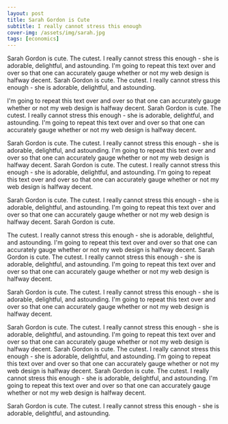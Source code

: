 ```yaml
---
layout: post
title: Sarah Gordon is Cute
subtitle: I really cannot stress this enough
cover-img: /assets/img/sarah.jpg
tags: [economics]
---
```


Sarah Gordon is cute. The cutest. I really cannot stress this enough - she is adorable, delightful, and astounding. I'm going to repeat this text over and over so that one can accurately gauge whether or not my web design is halfway decent. Sarah Gordon is cute. The cutest. I really cannot stress this enough - she is adorable, delightful, and astounding. 

I'm going to repeat this text over and over so that one can accurately gauge whether or not my web design is halfway decent. Sarah Gordon is cute. The cutest. I really cannot stress this enough - she is adorable, delightful, and astounding. I'm going to repeat this text over and over so that one can accurately gauge whether or not my web design is halfway decent.

Sarah Gordon is cute. The cutest. I really cannot stress this enough - she is adorable, delightful, and astounding. I'm going to repeat this text over and over so that one can accurately gauge whether or not my web design is halfway decent. Sarah Gordon is cute. The cutest. I really cannot stress this enough - she is adorable, delightful, and astounding. I'm going to repeat this text over and over so that one can accurately gauge whether or not my web design is halfway decent. 

Sarah Gordon is cute. The cutest. I really cannot stress this enough - she is adorable, delightful, and astounding. I'm going to repeat this text over and over so that one can accurately gauge whether or not my web design is halfway decent. Sarah Gordon is cute.

The cutest. I really cannot stress this enough - she is adorable, delightful, and astounding. I'm going to repeat this text over and over so that one can accurately gauge whether or not my web design is halfway decent. Sarah Gordon is cute. The cutest. I really cannot stress this enough - she is adorable, delightful, and astounding. I'm going to repeat this text over and over so that one can accurately gauge whether or not my web design is halfway decent.

Sarah Gordon is cute. The cutest. I really cannot stress this enough - she is adorable, delightful, and astounding. I'm going to repeat this text over and over so that one can accurately gauge whether or not my web design is halfway decent.

Sarah Gordon is cute. The cutest. I really cannot stress this enough - she is adorable, delightful, and astounding. I'm going to repeat this text over and over so that one can accurately gauge whether or not my web design is halfway decent. Sarah Gordon is cute. The cutest. I really cannot stress this enough - she is adorable, delightful, and astounding. I'm going to repeat this text over and over so that one can accurately gauge whether or not my web design is halfway decent. Sarah Gordon is cute. The cutest. I really cannot stress this enough - she is adorable, delightful, and astounding. I'm going to repeat this text over and over so that one can accurately gauge whether or not my web design is halfway decent.

Sarah Gordon is cute. The cutest. I really cannot stress this enough - she is adorable, delightful, and astounding. 
